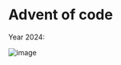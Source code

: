 # Advent of code

Year 2024:

![image](https://github.com/user-attachments/assets/30c178ed-bcf1-4a8a-8632-6721d84fc34c)
